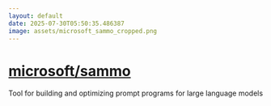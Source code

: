 ```yaml
---
layout: default
date: 2025-07-30T05:50:35.486387
image: assets/microsoft_sammo_cropped.png
---
```


# [microsoft/sammo](https://github.com/microsoft/sammo)

Tool for building and optimizing prompt programs for large language models
